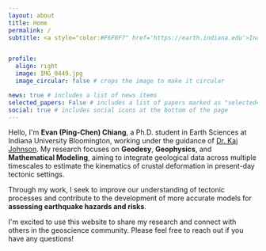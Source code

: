 ```yaml
---
layout: about
title: Home
permalink: /
subtitle: <a style="color:#F6F8F7" href='https://earth.indiana.edu'>Indiana University Bloomington  <br> Department of Earth and Atmospheric Sciences </a> <br> <a style="color:#F6F8F7" href='https://www.google.com/maps/place/IU+Department+of+Earth+%26+Atmospheric+Sciences/@39.1725817,-86.518781,17.22z/data=!4m6!3m5!1s0x886c66c71fdc0d4d:0x830efdef1fd54468!8m2!3d39.1719663!4d-86.522122!16s%2Fg%2F1hm610vg9?entry=ttu&g_ep=EgoyMDI0MTEyNC4xIKXMDSoASAFQAw%3D%3D'> Room 4047B, 1001 E 10th St, Bloomington, IN 47408 </a>


profile:
  align: right
  image: IMG_0449.jpg
  image_circular: false # crops the image to make it circular

news: true # includes a list of news items
selected_papers: False # includes a list of papers marked as "selected={true}"
social: true # includes social icons at the bottom of the page
---
```


Hello, I'm **Evan (Ping-Chen) Chiang**, a Ph.D. student in Earth Sciences at Indiana University Bloomington, working under the guidance of <a href="https://earth.indiana.edu/directory/faculty/johnson-kaj.html">Dr. Kaj Johnson</a>. My research focuses on **Geodesy**, **Geophysics**, and **Mathematical Modeling**, aiming to integrate geological data across multiple timescales to estimate the kinematics of crustal deformation in present-day tectonic settings.

Through my work, I seek to improve our understanding of tectonic processes and contribute to the development of more accurate models for **assessing earthquake hazards and risks**.

I'm excited to use this website to share my research and connect with others in the geoscience community. Please feel free to reach out if you have any questions!
